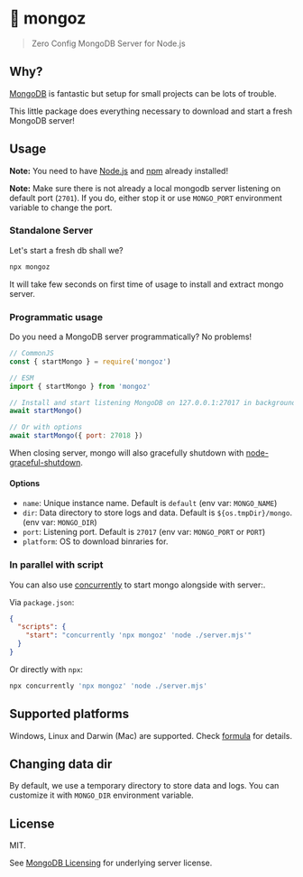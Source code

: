 # 🥭 mongoz

> Zero Config MongoDB Server for Node.js

## Why?

[MongoDB](https://www.mongodb.com) is fantastic but setup for small projects can be lots of trouble.

This little package does everything necessary to download and start a fresh MongoDB server!

## Usage

**Note:** You need to have [Node.js](https://nodejs.org/en/) and [npm](https://docs.npmjs.com/cli/v7/commands/npm) already installed!

**Note:** Make sure there is not already a local mongodb server listening on default port (`2701`). If you do, either stop it or use `MONGO_PORT` environment variable to change the port.

### Standalone Server

Let's start a fresh db shall we?

```sh
npx mongoz
```

It will take few seconds on first time of usage to install and extract mongo server.

### Programmatic usage

Do you need a MongoDB server programmatically? No problems!

```js
// CommonJS
const { startMongo } = require('mongoz')

// ESM
import { startMongo } from 'mongoz'

// Install and start listening MongoDB on 127.0.0.1:27017 in background
await startMongo()

// Or with options
await startMongo({ port: 27018 })
```

When closing server, mongo will also gracefully shutdown with [node-graceful-shutdown](https://www.npmjs.com/package/node-graceful-shutdown).

#### Options

- `name`: Unique instance name. Default is `default` (env var: `MONGO_NAME`)
- `dir`: Data directory to store logs and data. Default is `${os.tmpDir}/mongo`. (env var: `MONGO_DIR`)
- `port`: Listening port. Default is `27017` (env var: `MONGO_PORT` or `PORT`)
- `platform`: OS to download binraries for.

### In parallel with script

You can also use [concurrently](https://www.npmjs.com/package/concurrently) to start mongo alongside with server:.

Via `package.json`:

```json
{
  "scripts": {
    "start": "concurrently 'npx mongoz' 'node ./server.mjs'"
  }
}
```

Or directly with `npx`:

```sh
npx concurrently 'npx mongoz' 'node ./server.mjs'
```

## Supported platforms

Windows, Linux and Darwin (Mac) are supported. Check [formula](./src/formula.ts) for details.

## Changing data dir

By default, we use a temporary directory to store data and logs. You can customize it with `MONGO_DIR` environment variable.

## License

MIT.

See [MongoDB Licensing](https://www.mongodb.com/community/licensing) for underlying server license.

